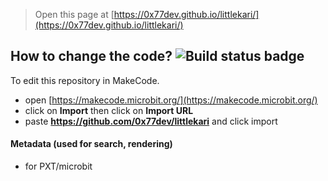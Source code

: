 
> Open this page at [https://0x77dev.github.io/littlekari/](https://0x77dev.github.io/littlekari/)

## How to change the code? ![Build status badge](https://github.com/0x77dev/littlekari/workflows/MakeCode/badge.svg)

To edit this repository in MakeCode.

* open [https://makecode.microbit.org/](https://makecode.microbit.org/)
* click on **Import** then click on **Import URL**
* paste **https://github.com/0x77dev/littlekari** and click import

#### Metadata (used for search, rendering)

* for PXT/microbit
<script src="https://makecode.com/gh-pages-embed.js"></script><script>makeCodeRender("{{ site.makecode.home_url }}", "{{ site.github.owner_name }}/{{ site.github.repository_name }}");</script>
